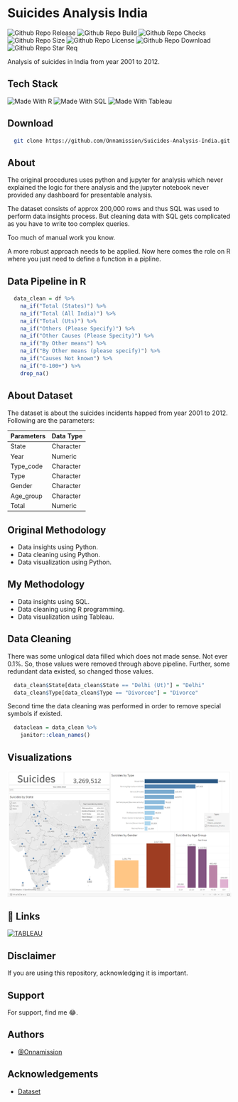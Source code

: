 
# Suicides Analysis India


![Github Repo Release](https://img.shields.io/github/release-date/Onnamission/Suicides-Analysis-India)
![Github Repo Build](https://img.shields.io/github/workflow/status/Onnamission/Suicides-Analysis-India/suicides)
![Github Repo Checks](https://badgen.net/github/checks/Onnamission/Suicides-Analysis-India/main)
![Github Repo Size](https://img.shields.io/github/repo-size/Onnamission/Suicides-Analysis-India)
![Github Repo License](https://img.shields.io/github/license/Onnamission/Suicides-Analysis-India)
![Github Repo Download](https://img.shields.io/github/downloads/Onnamission/Suicides-Analysis-India/total)
![Github Repo Star Req](https://img.shields.io/badge/%F0%9F%8C%9F-If%20Useful-BC4E99)

Analysis of suicides in India from year 2001 to 2012.

## Tech Stack

![Made With R](https://img.shields.io/badge/Made%20with-R-red?style=for-the-badge&logo=R)
![Made With SQL](https://img.shields.io/badge/Made%20with-SQL-blue?style=for-the-badge&logo=POSTGRESQL)
![Made With Tableau](https://img.shields.io/badge/Made%20with-Tableau-orange?style=for-the-badge&logo=Tableau)

## Download

```bash
  git clone https://github.com/Onnamission/Suicides-Analysis-India.git
```

## About

The original procedures uses python and jupyter for analysis which never explained the logic for there analysis and the jupyter notebook never provided any dashboard for presentable analysis.

The dataset consists of approx 200,000 rows and thus SQL was used to perform data insights process. But cleaning data with SQL gets complicated as you have to write too complex queries.

Too much of manual work you know.

A more robust approach needs to be applied. Now here comes the role on R where you just need to define a function in a pipline.

## Data Pipeline in R

```r
  data_clean = df %>%
    na_if("Total (States)") %>%
    na_if("Total (All India)") %>%
    na_if("Total (Uts)") %>%
    na_if("Others (Please Specify)") %>%
    na_if("Other Causes (Please Specity)") %>%
    na_if("By Other means") %>%
    na_if("By Other means (please specify)") %>%
    na_if("Causes Not known") %>%
    na_if("0-100+") %>%
    drop_na()
```

## About Dataset

The dataset is about the suicides incidents happed from year 2001 to 2012. Following are the parameters:

| Parameters        | Data Type                                                          |
| ----------------- | ------------------------------------------------------------------ |
| State | Character |
| Year | Numeric |
| Type_code | Character |
| Type | Character |
| Gender | Character |
| Age_group | Character |
| Total | Numeric |

## Original Methodology
 - Data insights using Python.
 - Data cleaning using Python.
 - Data visualization using Python.

## My Methodology
 - Data insights using SQL.
 - Data cleaning using R programming.
 - Data visualization using Tableau.

## Data Cleaning

There was some unlogical data filled which does not made sense. Not ever 0.1%. So, those values were removed through above pipeline.
Further, some redundant data existed, so changed those values.

```r
  data_clean$State[data_clean$State == "Delhi (Ut)"] = "Delhi"
  data_clean$Type[data_clean$Type == "Divorcee"] = "Divorce"
```

Second time the data cleaning was performed in order to remove special symbols if existed.

```r
  dataclean = data_clean %>%
    janitor::clean_names()
```

## Visualizations

![Suicide Analysis](suicide_analysis.png)

## 🔗 Links
[![TABLEAU](https://img.shields.io/badge/tableau-0A66C2?style=for-the-badge&logo=tableau&logoColor=white)](https://public.tableau.com/app/profile/aditya.kakde)

## Disclaimer

If you are using this repository, acknowledging it is important.

## Support

For support, find me 😂.

## Authors

- [@Onnamission](https://www.github.com/Onnamission)

## Acknowledgements

 - [Dataset](https://www.kaggle.com/datasets/rajanand/suicides-in-india)
